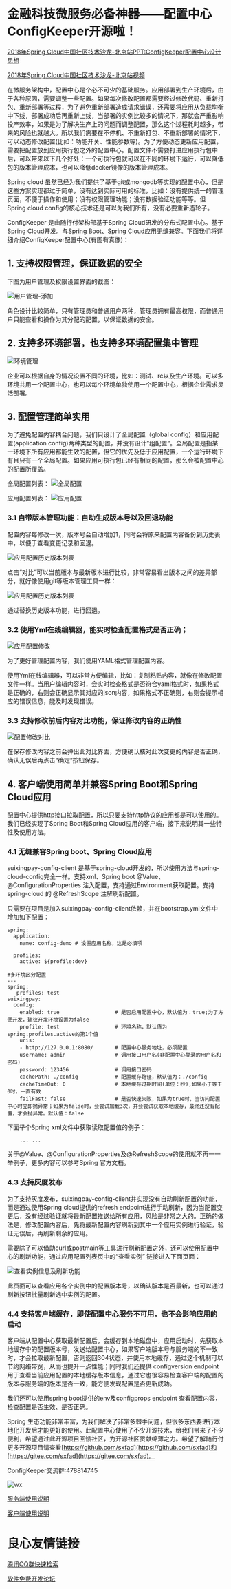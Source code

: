 # 金融科技微服务必备神器——配置中心ConfigKeeper开源啦！

[2018年Spring Cloud中国社区技术沙龙-北京站PPT:ConfigKeeper配置中心设计思想](doc/ConfigKeeper配置中心设计思想.pptx)

[2018年Spring Cloud中国社区技术沙龙-北京站视频](https://www.itdks.com/eventlist/detail/2749)

在微服务架构中，配置中心是个必不可少的基础服务。应用部署到生产环境后，由于各种原因，需要调整一些配置。如果每次修改配置都需要经过修改代码、重新打包、重新部署等过程，为了避免重新部署造成请求错误，还需要将应用从负载均衡中下线，部署成功后再重新上线，当部署的实例比较多的情况下，那就会严重影响投产效率，如果是为了解决生产上的问题而调整配置，那么这个过程耗时越多，带来的风险也就越大。所以我们需要在不停机、不重新打包、不重新部署的情况下，可以动态修改配置(比如：功能开关、性能参数等)。为了方便动态更新应用配置，需要把配置放到应用执行包之外的配置中心。配置文件不需要打进应用执行包中后，可以带来以下几个好处：一个可执行包就可以在不同的环境下运行，可以降低包的版本管理成本，也可以降低docker镜像的版本管理成本。

Spring cloud 虽然已经为我们提供了基于git或mongodb等实现的配置中心，但是这些方案实现都过于简单，没有达到实际可用的标准，比如：没有提供统一的管理页面，不便于操作和使用；没有权限管理功能；没有数据验证功能等等。但Spring cloud config的核心技术还是可以为我们所有，没有必要重新造轮子。

ConfigKeeper 是由随行付架构部基于Spring Cloud研发的分布式配置中心。基于Spring Cloud开发。与Spring Boot、Spring Cloud应用无缝兼容。下面我们将详细介绍ConfigKeeper配置中心(有图有真像)：

## 1. 支持权限管理，保证数据的安全

下图为用户管理及权限设置界面的截图：

![用户管理-添加](doc/UserManage-add.png)

角色设计比较简单，只有管理员和普通用户两种，管理员拥有最高权限，而普通用户只能查看和操作为其分配的配置，以保证数据的安全。

## 2. 支持多环境部署，也支持多环境配置集中管理

![环境管理](doc/envManage.png)

企业可以根据自身的情况设置不同的环境，比如：测试、rc以及生产环境。可以多环境共用一个配置中心，也可以每个环境单独使用一个配置中心，根据企业需求灵活部署。

## 3. 配置管理简单实用

为了避免配置内容耦合问题，我们只设计了全局配置（global config）和应用配置(application config)两种类型的配置，并没有设计”组配置“。全局配置是指某一环境下所有应用都能生效的配置，但它的优先及低于应用配置，一个运行环境下有且只有一个全局配置。如果应用可执行包已经有相同的配置，那么会被配置中心的配置所覆盖。

全局配置列表：
![全局配置](doc/globalConfig.png)

应用配置列表：
![应用配置](doc/applicationConfig.png)

### 3.1 自带版本管理功能：自动生成版本号以及回退功能

配置内容每修改一次，版本号会自动增加1，同时会将原来配置内容备份到历史表中，以便于查看变更记录和回退。

![应用配置历史版本列表](doc/applicationConfig-history.png)

点击“对比”可以当前版本与最新版本进行比较，非常容易看出版本之间的差异部分，就好像使用git等版本管理工具一样：

![应用配置历史版本列表](doc/applicationConfig-history-diff.png)

通过替换历史版本功能，进行回退。

### 3.2 使用Yml在线编辑器，能实时检查配置格式是否正确；

![应用配置修改](doc/applicationConfig-add.png)

为了更好管理配置内容，我们使用YAML格式管理配置内容。

使用Yml在线编辑器，可以非常方便编辑，比如：复制粘贴内容，就像在修改配置文件一样。当用户编辑内容时，会实时检查格式是否符合yaml格式时，如果格式是正确的，右则会正确显示其对应的json内容，如果格式不正确则，右则会提示相应的错误信息，能及时发现错误。

### 3.3 支持修改前后内容对比功能，保证修改内容的正确性

![配置修改对比](doc/diff.png)

在保存修改内容之前会弹出此对比界面，方便确认核对此次变更的内容是否正确，确认无误后再点击“确定”按钮保存。

## 4. 客户端使用简单并兼容Spring Boot和Spring Cloud应用

配置中心提供http接口拉取配置，所以只要支持http协议的应用都是可以使用的。我们已经实现了Spring Boot和Spring Cloud应用的客户端，接下来说明其一些特性及使用方法。

### 4.1 无缝兼容Spring boot、Spring Cloud应用

suixingpay-config-client 是基于spring-cloud开发的，所以使用方法与spring-cloud-config完全一样。支持xml、Spring boot @Value、@ConfigurationProperties 注入配置，支持通过Environment获取配置。支持 spring-cloud 的 @RefreshScope 注解刷新配置。

只需要在项目是加入suixingpay-config-client依赖，并在bootstrap.yml文件中增加如下配置：

    spring:
      application:
        name: config-demo # 设置应用名称，这是必填项
    
      profiles:
        active: ${profile:dev}

    #多环境区分配置
    ---
    spring:
       profiles: test
    suixingpay:
      config:
        enabled: true                  # 是否启用配置中心，默认值为：true;为了方便开发，建议开发环境设置为false
        profile: test                  # 环境名称，默认值为spring.profiles.active的第1个值
        uris:
        - http://127.0.0.1:8080/       # 配置中心服务地址，必须配置
        username: admin                # 调用接口用户名(非配置中心登录的用户名和密码)
        password: 123456               # 调用接口密码
        cachePath: ./config            # 配置缓存路径，默认值为：./config
        cacheTimeOut: 0                # 本地缓存过期时间(单位：秒),如果小于等于0时，一直有效
        failFast: false                # 是否快速失败，如果为true时，当访问配置中心时立即抛异常；如果为false时，会尝试加载3次，并会尝试获取本地缓存，最终还没有配置，才会抛异常。默认值：false
        
下面举个Spring xml文件中获取读取配置值的例子：

     
     
    
         
         
         
        ... ...

     

关于@Value、@ConfigurationProperties及@RefreshScope的使用就不再一一举例子，更多内容可以参考Spring 官方文档。
### 4.3 支持灰度发布

为了支持灰度发布，suixingpay-config-client并实现没有自动刷新配置的功能，而是通过使用Spring cloud提供的refresh endpoint进行手动刷新，因为当配置变更后，没有经过验证就将最新配置推送给所有应用，风险是非常之大的。正确的做法是，修改配置内容后，先将最新配置内容刷新到其中一个应用实例进行验证，验证无误后，再刷新剩余的应用。

需要除了可以借助curl或postmain等工具进行刷新配置之外，还可以使用配置中心的刷新功能，通过应用配置列表页中的“查看实例” 链接进入下面页面：

![查看实例信息及刷新功能](doc/applicationInstance.png)

此页面可以查看应用各个实例中的配置版本号，以确认版本是否最新，也可以通过刷新按钮批量刷新选中实例的配置。

### 4.4 支持客户端缓存，即使配置中心服务不可用，也不会影响应用的启动

客户端从配置中心获取最新配置后，会缓存到本地磁盘中，应用启动时，先获取本地缓存中的配置版本号，发送给配置中心，如果客户端版本号与服务端的不一致时，才会拉取最新配置，否则返回304状态，并使用本地缓存，通过这个机制可以节约网络带宽，从而也提升一点性能；同时我们还提供 configversion endpoint 用于查看当前应用配置的本地缓存版本信息，通过它也很容易检查客户端的配置的版本与服务端的版本是否一致，能方便发现配置是否更新成功。

我们还可以使用spring boot提供的env及configprops endpoint 查看配置内容，检查配置是否生效、是否正确。

Spring 生态功能非常丰富，为我们解决了非常多棘手问题，但很多东西要进行本地化开发后才能更好的使用。此配置中心使用了不少开源技术，给我们带来了不少便利，希望通过此开源项目回馈社区，为开源社区贡献绵薄之力。希望了解随行付更多开源项目请查看[https://github.com/sxfad](https://github.com/sxfad)和[https://gitee.com/sxfad](https://gitee.com/sxfad)。

ConfigKeeper交流群:478814745

![wx](doc/wx.png)

[服务端使用说明](suixingpay-config-server/README.md)

[客户端使用说明](suixingpay-config-client/README.md)


 # 良心友情链接

[腾讯QQ群快速检索](http://u.720life.cn/s/8cf73f7c)

[软件免费开发论坛](http://u.720life.cn/s/bbb01dc0)